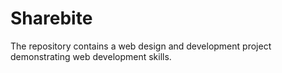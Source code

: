 # Sharebite
The repository contains a web design and development project demonstrating web development skills.
